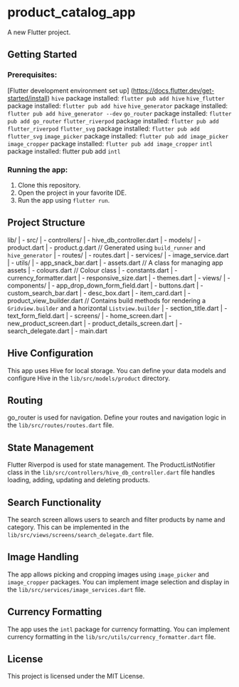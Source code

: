 # product_catalog_app

A new Flutter project.

## Getting Started

### Prerequisites:

[Flutter development environment set up] (https://docs.flutter.dev/get-started/install)
`hive` package installed: `flutter pub add hive`
`hive_flutter` package installed: `flutter pub add hive`
`hive_generator` package installed: `flutter pub add hive_generator --dev`
`go_router` package installed: `flutter pub add go_router`
`flutter_riverpod` package installed: `flutter pub add flutter_riverpod`
`flutter_svg` package installed: `flutter pub add flutter_svg`
`image_picker` package installed: `flutter pub add image_picker`
`image_cropper` package installed: `flutter pub add image_cropper`
`intl` package installed: flutter pub add `intl`

### Running the app:

1. Clone this repository.
2. Open the project in your favorite IDE.
3. Run the app using `flutter run`.

## Project Structure

lib/
| - src/
| - controllers/
| - hive_db_controller.dart
| - models/
| - product.dart
| - product.g.dart // Generated using `build_runner` and `hive_generator`
| - routes/
| - routes.dart
| - services/
| - image_service.dart
| - utils/
| - app_snack_bar.dart
| - assets.dart // A class for managing app assets
| - colours.dart // Colour class
| - constants.dart
| - currency_formatter.dart
| - responsive_size.dart
| - themes.dart
| - views/
| - components/
| - app_drop_down_form_field.dart
| - buttons.dart
| - custom_search_bar.dart
| - desc_box.dart
| - item_card.dart
| - product_view_builder.dart // Contains build methods for rendering a `Gridview.builder` and a horizontal `Listview.builder`
| - section_title.dart
| - text_form_field.dart
| - screens/
| - home_screen.dart
| - new_product_screen.dart
| - product_details_screen.dart
| - search_delegate.dart
| - main.dart

## Hive Configuration

This app uses Hive for local storage. You can define your data models and configure Hive in the `lib/src/models/product` directory.

## Routing

go_router is used for navigation. Define your routes and navigation logic in the `lib/src/routes/routes.dart` file.

## State Management

Flutter Riverpod is used for state management. The ProductListNotifier class in the `lib/src/controllers/hive_db_controller.dart` file handles loading, adding, updating and deleting products.

## Search Functionality

The search screen allows users to search and filter products by name and category. This can be implemented in the `lib/src/views/screens/search_delegate.dart` file.

## Image Handling

The app allows picking and cropping images using `image_picker` and `image_cropper` packages. You can implement image selection and display in the `lib/src/services/image_services.dart` file.

## Currency Formatting

The app uses the `intl` package for currency formatting. You can implement currency formatting in the `lib/src/utils/currency_formatter.dart` file.

## License

This project is licensed under the MIT License.
